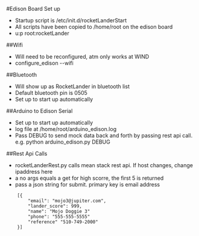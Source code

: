 #Edison Board Set up

 * Startup script is /etc/init.d/rocketLanderStart
 * All scripts have been copied to /home/root on the edison board
 * u:p root:rocketLander

##Wifi
 * Will need to be reconfigured, atm only works at WIND 
 * configure_edison --wifi

##Bluetooth
 * Will show up as RocketLander in bluetooth list
 * Default bluetooth pin is 0505
 * Set up to start up automatically

##Arduino to Edison Serial
 * Set up to start up automatically
 * log file at /home/root/arduino_edison.log
 * Pass DEBUG to send mock data back and forth by passing rest api call. e.g. python arduino_edison.py DEBUG

##Rest Api Calls
 * rocketLanderRest.py calls mean stack rest api. If host changes, change ipaddress here
 * a no args equals a get for high scorre, the first 5 is returned
 * pass a json string for submit. primary key is email address
```
    [{
        "email": "mojo3@jupiter.com",
        "lander_score": 999,
        "name": "Mojo Doggie 3"
        "phone": "555-555-5555"
        "reference" "510-749-2000"
    }]
```


